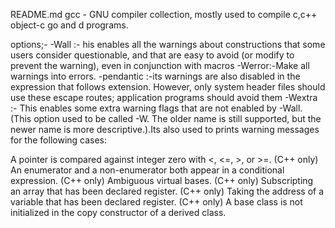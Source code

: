 README.md
gcc - GNU compiler collection, mostly used to compile c,c++ object-c go and d programs.

options;- -Wall :- his enables all the warnings about constructions that some users consider questionable, and that are easy to avoid (or modify to prevent the warning), even in conjunction with macros -Werror:-Make all warnings into errors. -pendantic :-its warnings are also disabled in the expression that follows extension. However, only system header files should use these escape routes; application programs should avoid them -Wextra :- This enables some extra warning flags that are not enabled by -Wall. (This option used to be called -W. The older name is still supported, but the newer name is more descriptive.).Its also used to prints warning messages for the following cases:

A pointer is compared against integer zero with <, <=, >, or >=. (C++ only) An enumerator and a non-enumerator both appear in a conditional expression. (C++ only) Ambiguous virtual bases. (C++ only) Subscripting an array that has been declared register. (C++ only) Taking the address of a variable that has been declared register. (C++ only) A base class is not initialized in the copy constructor of a derived class.
